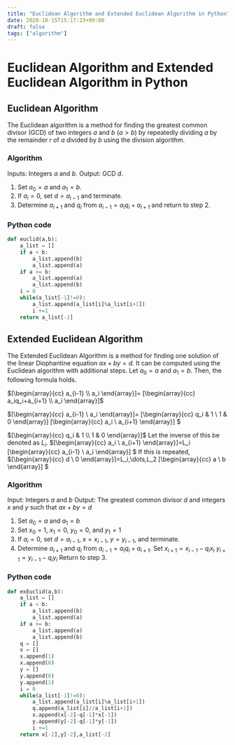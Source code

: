 ```yaml
---
title: "Euclidean Algorithm and Extended Euclidean Algorithm in Python"
date: 2020-10-15T15:17:23+09:00
draft: false
tags: ["algorithm"] 
---
```

<!--more-->
# Euclidean Algorithm and Extended Euclidean Algorithm in Python
## Euclidean Algorithm
The Euclidean algorithm is a method for finding the greatest common divisor (GCD) of two integers $a$ and $b$ $(a>b)$ by repeatedly dividing $a$ by the remainder $r$ of $a$ divided by $b$ using the division algorithm.

### Algorithm
Inputs: Integers $a$ and $b$.
Output: GCD $d$.

1. Set $a_0=a$ and $a_1=b$.
2. If $a_i=0$, set $d=a_{i-1}$ and terminate.
3. Determine $a_{i+1}$ and $q_i$ from $a_{i-1}=a_iq_i+a_{i+1}$ and return to step 2.

### Python code
```euclid.py
def euclid(a,b):
    a_list = []
    if a < b: 
        a_list.append(b)
        a_list.append(a)
    if a >= b:
        a_list.append(a)
        a_list.append(b)
    i = 0
    while(a_list[-1]!=0):
        a_list.append(a_list[i]%a_list[i+1])
        i +=1
    return a_list[-2]
```

## Extended Euclidean Algorithm
The Extended Euclidean Algorithm is a method for finding one solution of the linear Diophantine equation $ax+by=d$. It can be computed using the Euclidean algorithm with additional steps. Let $a_0=a$ and $a_1=b$. Then, the following formula holds.

$[\begin{array}{cc}
     a_{i-1} \\
     a_i 
\end{array}]=
[\begin{array}{cc}
    a_iq_i+a_{i+1} \\
    a_i 
\end{array}]$ 

$[\begin{array}{cc}
     a_{i-1} \\
     a_i 
\end{array}]=
[\begin{array}{cc}
    q_i & 1 \\
    1 & 0 
\end{array}]
[\begin{array}{cc}
    a_i \\
    a_{i+1} 
\end{array}]
$ 

$[\begin{array}{cc}
    q_i & 1 \\
    1 & 0 
\end{array}]$
Let the inverse of this be denoted as $L_i$.
$[\begin{array}{cc}
     a_i \\
     a_{i+1} 
\end{array}]=L_i
[\begin{array}{cc}
    a_{i-1} \\
    a_i 
\end{array}]
$ 
If this is repeated,
$[\begin{array}{cc}
     d \\
     0
\end{array}]=L_i,\dots,L_2
[\begin{array}{cc}
    a \\
    b
\end{array}]
$ 

### Algorithm
Input: Integers $a$ and $b$
Output: The greatest common divisor $d$ and integers $x$ and $y$ such that $ax+by=d$

1. Set $a_0 =a$ and $a_1 =b$
2. Set $x_0 =1$, $x_1 =0$, $y_0 =0$, and $y_1 =1$
3. If $a_i=0$, set $d=a_{i−1}$, $x=x_{i−1}$, $y=y_{i−1}$, and terminate.
4. Determine $a_{i+1}$ and $q_i$ from $a_{i−1} = a_iq_i + a_{i+1}$. Set
  $x_{i+1} = x_{i−1} − q_ix_i$
  $y_{i+1}=y_{i−1}−q_iy_i$
  Return to step 3.

### Python code
```exEuclid.py
def exEuclid(a,b):
    a_list = []
    if a < b: 
        a_list.append(b)
        a_list.append(a)
    if a >= b:
        a_list.append(a)
        a_list.append(b)
    q = []
    x = []
    x.append(1)
    x.append(0)
    y = []
    y.append(0)
    y.append(1)
    i = 0
    while(a_list[-1]!=0):
        a_list.append(a_list[i]%a_list[i+1])
        q.append(a_list[i]//a_list[i+1])
        x.append(x[-2]-q[-1]*x[-1])
        y.append(y[-2]-q[-1]*y[-1])
        i +=1
    return x[-2],y[-2],a_list[-2]
```
